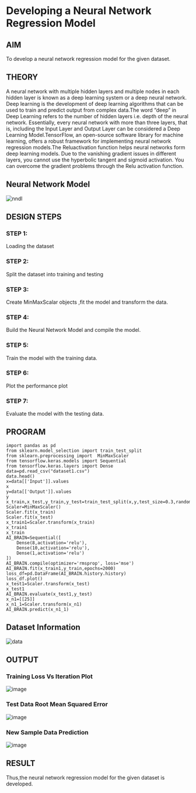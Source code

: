 # Developing a Neural Network Regression Model

## AIM

To develop a neural network regression model for the given dataset.

## THEORY

A neural network with multiple hidden layers and multiple nodes in each hidden layer is known as a deep learning system or a deep neural network. Deep learning is the development of deep learning algorithms that can be used to train and predict output from complex data.The word “deep” in Deep Learning refers to the number of hidden layers i.e. depth of the neural network. Essentially, every neural network with more than three layers, that is, including the Input Layer and Output Layer can be considered a Deep Learning Model.TensorFlow, an open-source software library for machine learning, offers a robust framework for implementing neural network regression models.The Reluactivation function helps neural networks form deep learning models. Due to the vanishing gradient issues in different layers, you cannot use the hyperbolic tangent and sigmoid activation. You can overcome the gradient problems through the Relu activation function.


## Neural Network Model

![nndl](https://user-images.githubusercontent.com/75235818/187114617-93240bd0-90aa-45bb-a8fa-ccaac0af9617.png)

## DESIGN STEPS

### STEP 1:

Loading the dataset

### STEP 2:

Split the dataset into training and testing

### STEP 3:

Create MinMaxScalar objects ,fit the model and transform the data.

### STEP 4:

Build the Neural Network Model and compile the model.

### STEP 5:

Train the model with the training data.

### STEP 6:

Plot the performance plot

### STEP 7:

Evaluate the model with the testing data.

## PROGRAM
```
import pandas as pd
from sklearn.model_selection import train_test_split
from sklearn.preprocessing import  MinMaxScaler
from tensorflow.keras.models import Sequential
from tensorflow.keras.layers import Dense
data=pd.read_csv("dataset1.csv")
data.head()
x=data[['Input']].values
x
y=data[['Output']].values
y
x_train,x_test,y_train,y_test=train_test_split(x,y,test_size=0.3,random_state=33)
Scaler=MinMaxScaler()
Scaler.fit(x_train)
Scaler.fit(x_test)
x_train1=Scaler.transform(x_train)
x_train1
x_train
AI_BRAIN=Sequential([
    Dense(8,activation='relu'),
    Dense(10,activation='relu'),
    Dense(1,activation='relu')
])
AI_BRAIN.compile(optimizer='rmsprop', loss='mse')
AI_BRAIN.fit(x_train1,y_train,epochs=2000)
loss_df=pd.DataFrame(AI_BRAIN.history.history)
loss_df.plot()
x_test1=Scaler.transform(x_test)
x_test1
AI_BRAIN.evaluate(x_test1,y_test)
x_n1=[[25]]
x_n1_1=Scaler.transform(x_n1)
AI_BRAIN.predict(x_n1_1)

```

## Dataset Information

![data](https://user-images.githubusercontent.com/75235818/187115162-0f3b2379-80cf-4bec-851c-a27c6f0fe901.png)


## OUTPUT

### Training Loss Vs Iteration Plot

![image](https://user-images.githubusercontent.com/75235293/187086647-6e61584c-5f94-4d52-a31c-d4189daa984b.png)


### Test Data Root Mean Squared Error

![image](https://user-images.githubusercontent.com/75235293/187086691-3307bc1e-5eac-4718-8e94-89d7729125cd.png)


### New Sample Data Prediction
![image](https://user-images.githubusercontent.com/75235293/187086786-cf327d8c-756e-4df5-8528-c00c2057bce7.png)



## RESULT

Thus,the neural network regression model for the given dataset is developed.
